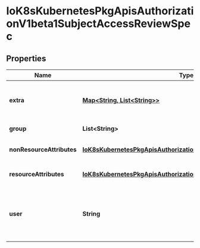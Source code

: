 
# IoK8sKubernetesPkgApisAuthorizationV1beta1SubjectAccessReviewSpec

## Properties
Name | Type | Description | Notes
------------ | ------------- | ------------- | -------------
**extra** | [**Map&lt;String, List&lt;String&gt;&gt;**](List.md) | Extra corresponds to the user.Info.GetExtra() method from the authenticator.  Since that is input to the authorizer it needs a reflection here. |  [optional]
**group** | **List&lt;String&gt;** | Groups is the groups you&#39;re testing for. |  [optional]
**nonResourceAttributes** | [**IoK8sKubernetesPkgApisAuthorizationV1beta1NonResourceAttributes**](IoK8sKubernetesPkgApisAuthorizationV1beta1NonResourceAttributes.md) | NonResourceAttributes describes information for a non-resource access request |  [optional]
**resourceAttributes** | [**IoK8sKubernetesPkgApisAuthorizationV1beta1ResourceAttributes**](IoK8sKubernetesPkgApisAuthorizationV1beta1ResourceAttributes.md) | ResourceAuthorizationAttributes describes information for a resource access request |  [optional]
**user** | **String** | User is the user you&#39;re testing for. If you specify \&quot;User\&quot; but not \&quot;Group\&quot;, then is it interpreted as \&quot;What if User were not a member of any groups |  [optional]



